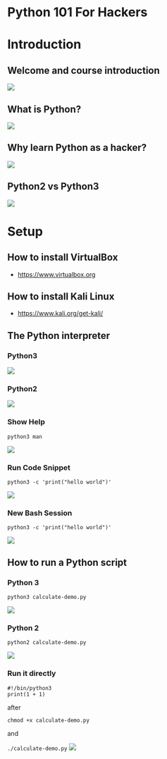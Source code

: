 # Python 101 For Hackers


# Introduction

## Welcome and course introduction

![](assets/16552174225189.png)

## What is Python?
![](assets/16552177407235.png)


## Why learn Python as a hacker?

![](assets/16552178560639.jpg)


## Python2 vs Python3

![](assets/16552180490033.jpg)


# Setup

## How to install VirtualBox

* https://www.virtualbox.org

## How to install Kali Linux

* https://www.kali.org/get-kali/

## The Python interpreter

### Python3
![](assets/16552185037074.png)

### Python2
![](assets/16552185317724.png)


### Show Help

`python3 man`

![](assets/16552186336550.png)

### Run Code Snippet 

`python3 -c 'print("hello world")'`

![](assets/16552187403929.png)

### New Bash Session

`python3 -c 'print("hello world")'`

![](assets/16552188651086.png)

## How to run a Python script 

### Python 3

`python3 calculate-demo.py`

![](assets/16552190386479.png)


### Python 2

`python2 calculate-demo.py`

![](assets/16552191054775.jpg)

### Run it directly

```
#!/bin/python3
print(1 + 1)
```

after 

`chmod +x calculate-demo.py`

and 

`./calculate-demo.py`
![](assets/16552207324741.png)

